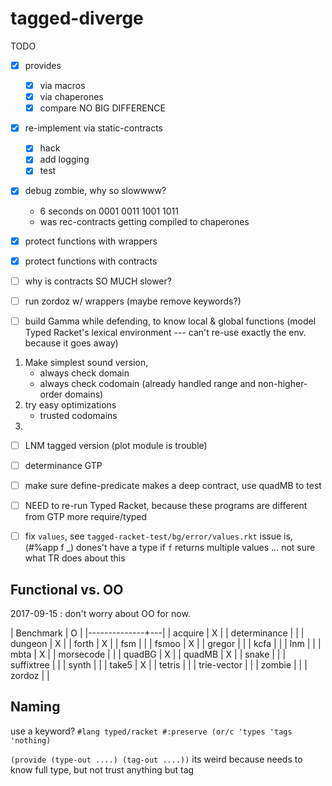tagged-diverge
===

TODO
- [X] provides
  - [X] via macros
  - [X] via chaperones
  - [X] compare NO BIG DIFFERENCE
- [X] re-implement via static-contracts
  - [X] hack
  - [X] add logging
  - [X] test

- [X] debug zombie, why so slowwww?
  - 6 seconds on 0001 0011 1001 1011
  - was rec-contracts getting compiled to chaperones
- [X] protect functions with wrappers
- [X] protect functions with contracts

- [ ] why is contracts SO MUCH slower?
- [ ] run zordoz w/ wrappers (maybe remove keywords?)

- [ ] build Gamma while defending, to know local & global functions
      (model Typed Racket's lexical environment --- can't re-use
       exactly the env. because it goes away)

1. Make simplest sound version,
   - always check domain
   - always check codomain
   (already handled range and non-higher-order domains)
2. try easy optimizations
   - trusted codomains
3. 


- [ ] LNM tagged version (plot module is trouble)
- [ ] determinance GTP

- [ ] make sure define-predicate makes a deep contract, use quadMB to test

- [ ] NEED to re-run Typed Racket, because these programs are different from GTP
      more require/typed

- [ ] fix `values`, see `tagged-racket-test/bg/error/values.rkt`
      issue is, (#%app f _) dones't have a type if `f` returns multiple values
      ... not sure what TR does about this


Functional vs. OO
---

2017-09-15 : don't worry about OO for now.

| Benchmark    | O |
|--------------+---|
| acquire      | X |
| determinance |   |
| dungeon      | X |
| forth        | X |
| fsm          |   |
| fsmoo        | X |
| gregor       |   |
| kcfa         |   |
| lnm          |   |
| mbta         | X |
| morsecode    |   |
| quadBG       | X |
| quadMB       | X |
| snake        |   |
| suffixtree   |   |
| synth        |   |
| take5        | X |
| tetris       |   |
| trie-vector  |   |
| zombie       |   |
| zordoz       |   |


Naming
---

use a keyword? `#lang typed/racket #:preserve (or/c 'types 'tags 'nothing)`

`(provide (type-out ....) (tag-out ....))`
 its weird because needs to know full type, but not trust anything but tag

